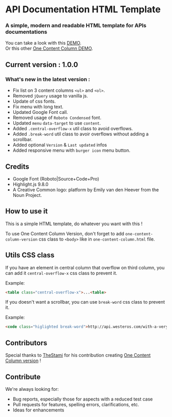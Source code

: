 # API Documentation HTML Template

### A simple, modern and readable HTML template for APIs documentations

You can take a look with this [DEMO](https://floriannicolas.github.io/API-Documentation-HTML-Template/). \
Or this other [One Content Column DEMO](https://floriannicolas.github.io/API-Documentation-HTML-Template/one-content-column). 

## Current version : 1.0.0


### What's new in the latest version : 

- Fix list on 3 content columns `<ul>` and `<ol>`.
- Removed `jQuery` usage to vanilla js.
- Update of css fonts.
- Fix menu with long text.
- Updated Google Font call.
- Removed usage of `Roboto Condensed` font.
- Updated `menu` `data-target` to use `content`.
- Added `.central-overflow-x` util class to avoid overflows.
- Added `.break-word` util class to avoir overflows without adding a scrollbar.
- Added optional `Version` & `Last updated` infos
- Added responsive menu with `burger icon` menu button. 


## Credits

* Google Font (Roboto|Source+Code+Pro)
* Highlight.js 9.8.0
* A Creative Common logo: platform by Emily van den Heever from the Noun Project.

## How to use it

This is a simple HTML template, do whatever you want with this !

To use One Content Column Version, don't forget to add ```one-content-column-version``` css class to ```<body>``` like in ```one-content-column.html``` file. 

## Utils CSS class 

If you have an element in central column that overflow on third column, you can add it `central-overflow-x` css class to prevent it.

Example: 
```html
<table class="central-overflow-x">...<table>
```

If you doesn't want a scrollbar, you can use `break-word` css class to prevent it.

Example: 
```html
<code class="higlighted break-word">http://api.westeros.com/with-a-very-very-very-very-very-long-end-point-url/get<table>
```


## Contributors

Special thanks to [TheStami](https://github.com/TheStami) for his contribution creating [One Content Column version](https://ticlekiwi.github.io/API-Documentation-HTML-Template/one-content-column) ! 


## Contribute

We're always looking for:

* Bug reports, especially those for aspects with a reduced test case
* Pull requests for features, spelling errors, clarifications, etc.
* Ideas for enhancements
